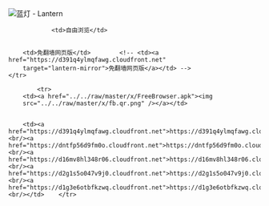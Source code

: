 

<img src="../../raw/master/x/8e0a2b81.c82003be.LanternYellow2.png" alt="蓝灯 - Lantern"/>
<table>
    <tr>
                
                <td>自由浏览</td>
        
        
        <td>免翻墙网页版</td>        <!-- <td><a href="https://d391q4ylmqfawg.cloudfront.net"
        target="lantern-mirror">免翻墙网页版</a></td> -->
    </tr>
    
            <tr>
        <td><a href="../../raw/master/x/FreeBrowser.apk"><img
        src="../../raw/master/x/fb.qr.png" /></a></td>

        
        <td><a href="https://d391q4ylmqfawg.cloudfront.net">https://d391q4ylmqfawg.cloudfront.net</a><br/><a href="https://dntfp56d9fm0o.cloudfront.net">https://dntfp56d9fm0o.cloudfront.net</a><br/><a href="https://d16mv8hl348r06.cloudfront.net">https://d16mv8hl348r06.cloudfront.net</a><br/><a href="https://d2g1s5o047v9j0.cloudfront.net">https://d2g1s5o047v9j0.cloudfront.net</a><br/><a href="https://d1g3e6otbfkzwq.cloudfront.net">https://d1g3e6otbfkzwq.cloudfront.net</a><br/></td>    </tr>
</table>
